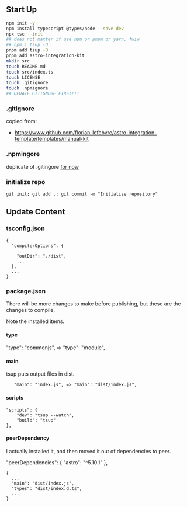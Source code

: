 ## Start Up

```bash
npm init -y
npm install typescript @types/node --save-dev
npx tsc --init
## does not matter if use npm or pnpm or yarn, fwiw
## npm i tsup -D
pnpm add tsup -D
pnpm add astro-integration-kit
mkdir src
touch README.md
touch src/index.ts
touch LICENSE
touch .gitignore
touch .npmignore
## UPDATE GITIGNORE FIRST!!!
```

### .gitignore

copied from:
- https://www.github.com/florian-lefebvre/astro-integration-template/templates/manual-kit


### .npmingore

duplicate of .gitingore [for now](https://www.npmjs.com/package/npmignore)


### initialize repo
```
git init; git add .; git commit -m "Initialize repository"
```


## Update Content

### tsconfig.json

```
{
  "compilerOptions": {
    ...
    "outDir": "./dist",
    ...
  },
  ...
}
```

### package.json

There will be more changes to make before publishing, but these are the changes to compile. 

Note the installed items. 

#### type

"type": "commonjs", => "type": "module",

#### main

tsup puts output files in dist. 

```
   "main": "index.js", => "main": "dist/index.js",
```
#### scripts

	"scripts": {
		"dev": "tsup --watch",
		"build": "tsup"
	},

#### peerDependency 

I actually installed it, and then moved it out of dependencies to peer. 

  "peerDependencies": {
    "astro": "^5.10.1"
  },




```
{
  ...
  "main": "dist/index.js",
  "types": "dist/index.d.ts",
  ...
}
```